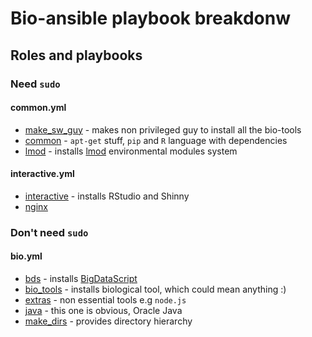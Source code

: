# Bio-ansible playbook breakdonw

## Roles and playbooks

### Need `sudo`

#### common.yml

- [make_sw_guy](roles/make_sw_guy/tasks) - makes non privileged guy to install all the bio-tools
- [common](roles/common/tasks) - `apt-get` stuff, `pip` and `R` language with dependencies
- [lmod](roles/lmod/tasks) - installs [lmod](https://www.tacc.utexas.edu/research-development/tacc-projects/lmod) environmental modules system

#### interactive.yml

- [interactive](roles/interactive/tasks) - installs RStudio and Shinny
- [nginx](roles/nginx/tasks)

### Don't need `sudo`

#### bio.yml

- [bds](roles/bds/tasks) - installs [BigDataScript](https://pcingola.github.io/BigDataScript/) 
- [bio_tools](roles/bio_tools/tasks) - installs biological tool, which could mean anything :)
- [extras](roles/extra/tasks) - non essential tools e.g `node.js`
- [java](roles/java/tasks) - this one is obvious, Oracle Java
- [make_dirs](roles/make_dirs/tasks) - provides directory hierarchy 
